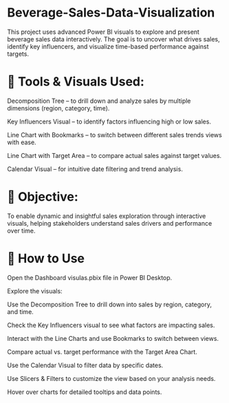 # Beverage-Sales-Data-Visualization
This project uses advanced Power BI visuals to explore and present beverage sales data interactively. The goal is to uncover what drives sales, identify key influencers, and visualize time-based performance against targets.

# 🔧 Tools & Visuals Used:
Decomposition Tree – to drill down and analyze sales by multiple dimensions (region, category, time).

Key Influencers Visual – to identify factors influencing high or low sales.

Line Chart with Bookmarks – to switch between different sales trends views with ease.

Line Chart with Target Area – to compare actual sales against target values.

Calendar Visual – for intuitive date filtering and trend analysis.

# 🎯 Objective:
To enable dynamic and insightful sales exploration through interactive visuals, helping stakeholders understand sales drivers and performance over time.

# 🧭 How to Use
Open the Dashboard visulas.pbix file in Power BI Desktop.

Explore the visuals:

Use the Decomposition Tree to drill down into sales by region, category, and time.

Check the Key Influencers visual to see what factors are impacting sales.

Interact with the Line Charts and use Bookmarks to switch between views.

Compare actual vs. target performance with the Target Area Chart.

Use the Calendar Visual to filter data by specific dates.

Use Slicers & Filters to customize the view based on your analysis needs.

Hover over charts for detailed tooltips and data points.

